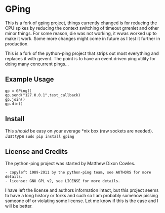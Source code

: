 # GPing #
This is a fork of gping project, things currently changed is for reducing the CPU spikes by reducing the context switching of timeout grrenlet and other minor things. For some reason, die was not working, it wwas worked up to make it work. Some more changes might come in future as I test it further in production.

This is a fork of the python-ping project that strips out most everything and replaces it with gevent. The point is to have an event driven ping utility for doing many concurrent pings...

## Example Usage ##

    gp = GPing()
    gp.send("127.0.0.1",test_callback)
    gp.join()
    gp.die()

## Install ##

This *should* be easy on your average \*nix box (raw sockets are needed). Just type `sudo pip install gping`

## License and Credits ##

The python-ping project was started by Matthew Dixon Cowles.

	- copyleft 1989-2011 by the python-ping team, see AUTHORS for more details.
	- license: GNU GPL v2, see LICENSE for more details.

I have left the license and authors information intact, but this project seems to have a long history or forks and such so I am probably somehow pissing someone off or violating some license. Let me know if this is the case and I will be better. 

